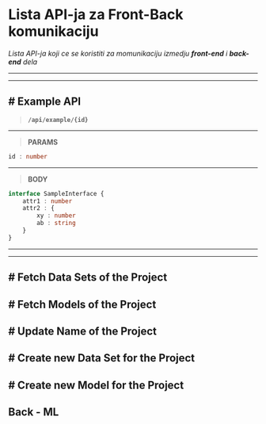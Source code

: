 # Lista API-ja za Front-Back komunikaciju 

*Lista API-ja koji ce se koristiti za momunikaciju izmedju __front-end__ i __back-end__ dela*

---
---

## # Example API
> __`/api/example/{id}`__
---

> __PARAMS__

```ts
id : number
```
---

> __BODY__

```ts
interface SampleInterface {
    attr1 : number
    attr2 : {
        xy : number
        ab : string
    }
}
```
---
---

## # Fetch Data Sets of the Project
## # Fetch Models of the Project
## # Update Name of the Project
## # Create new Data Set for the Project
## # Create new Model for the Project

## Back - ML
